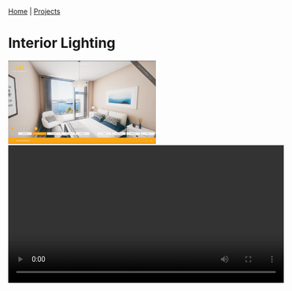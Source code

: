[Home](index.md) | [Projects](Projects.md) 


<!-- 
<nav>
  <a href="/">Home</a>
  <a href="/About">About</a>
  <a href="/Projects">Projects</a>
</nav>
-->

# Interior Lighting

<!-- ![Alt text yeah](Interiors/Interior1.png) -->

<img src="Projects/Interiors/Interior1.png" alt="Alt text" width="300" />

<video controls width="560" style="display: block; margin: 0 auto muted;">
  <source src="Projects/VFX/PortfolioFire2.mp4" type="video/mp4">
</video>
